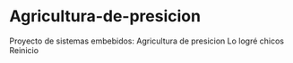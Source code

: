 # Agricultura-de-presicion
Proyecto de sistemas embebidos: Agricultura de presicion
Lo logré chicos
Reinicio


